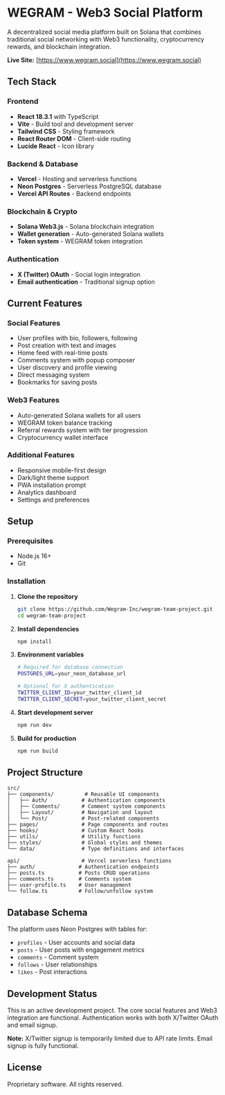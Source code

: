 # WEGRAM - Web3 Social Platform

A decentralized social media platform built on Solana that combines traditional social networking with Web3 functionality, cryptocurrency rewards, and blockchain integration.

**Live Site:** [https://www.wegram.social](https://www.wegram.social)

## Tech Stack

### Frontend
- **React 18.3.1** with TypeScript
- **Vite** - Build tool and development server
- **Tailwind CSS** - Styling framework
- **React Router DOM** - Client-side routing
- **Lucide React** - Icon library

### Backend & Database
- **Vercel** - Hosting and serverless functions
- **Neon Postgres** - Serverless PostgreSQL database
- **Vercel API Routes** - Backend endpoints

### Blockchain & Crypto
- **Solana Web3.js** - Solana blockchain integration
- **Wallet generation** - Auto-generated Solana wallets
- **Token system** - WEGRAM token integration

### Authentication
- **X (Twitter) OAuth** - Social login integration
- **Email authentication** - Traditional signup option

## Current Features

### Social Features
- User profiles with bio, followers, following
- Post creation with text and images
- Home feed with real-time posts
- Comments system with popup composer
- User discovery and profile viewing
- Direct messaging system
- Bookmarks for saving posts

### Web3 Features
- Auto-generated Solana wallets for all users
- WEGRAM token balance tracking
- Referral rewards system with tier progression
- Cryptocurrency wallet interface

### Additional Features
- Responsive mobile-first design
- Dark/light theme support
- PWA installation prompt
- Analytics dashboard
- Settings and preferences

## Setup

### Prerequisites
- Node.js 16+
- Git

### Installation

1. **Clone the repository**
   ```bash
   git clone https://github.com/Wegram-Inc/wegram-team-project.git
   cd wegram-team-project
   ```

2. **Install dependencies**
   ```bash
   npm install
   ```

3. **Environment variables**
   ```bash
   # Required for database connection
   POSTGRES_URL=your_neon_database_url

   # Optional for X authentication
   TWITTER_CLIENT_ID=your_twitter_client_id
   TWITTER_CLIENT_SECRET=your_twitter_client_secret
   ```

4. **Start development server**
   ```bash
   npm run dev
   ```

5. **Build for production**
   ```bash
   npm run build
   ```

## Project Structure

```
src/
├── components/          # Reusable UI components
│   ├── Auth/           # Authentication components
│   ├── Comments/       # Comment system components
│   ├── Layout/         # Navigation and layout
│   └── Post/           # Post-related components
├── pages/              # Page components and routes
├── hooks/              # Custom React hooks
├── utils/              # Utility functions
├── styles/             # Global styles and themes
└── data/               # Type definitions and interfaces

api/                    # Vercel serverless functions
├── auth/              # Authentication endpoints
├── posts.ts           # Posts CRUD operations
├── comments.ts        # Comments system
├── user-profile.ts    # User management
└── follow.ts          # Follow/unfollow system
```

## Database Schema

The platform uses Neon Postgres with tables for:
- `profiles` - User accounts and social data
- `posts` - User posts with engagement metrics
- `comments` - Comment system
- `follows` - User relationships
- `likes` - Post interactions

## Development Status

This is an active development project. The core social features and Web3 integration are functional. Authentication works with both X/Twitter OAuth and email signup.

**Note:** X/Twitter signup is temporarily limited due to API rate limits. Email signup is fully functional.

## License

Proprietary software. All rights reserved.